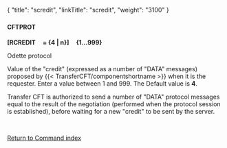 {
    "title": "scredit",
    "linkTitle": "scredit",
    "weight": "3100"
}<span id="scredit"></span>

### 

#### CFTPROT

**\[RCREDIT     = {4
| n}\]     {1...999}**

Odette protocol

Value of the "credit" (expressed as a number of "DATA"
messages) proposed by {{< TransferCFT/componentshortname  >}} when it is the requester. Enter a value
between 1 and 999. The Default value is **4**.

<span class="mc-variable axway_variables.Component_Short_Name variable">Transfer CFT</span> is authorized to send a number of "DATA" protocol
messages equal to the result of the negotiation (performed when the protocol
session is established), before waiting for a new "credit" to
be sent by the server.

 

[Return to Command index](../../)
